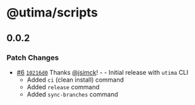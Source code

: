 # @utima/scripts

## 0.0.2

### Patch Changes

- [#6](https://github.com/utima-solutions/core/pull/6) [`10216d0`](https://github.com/utima-solutions/core/commit/10216d0939c7cbc1e678ab273521ac3a27148e16) Thanks [@jsimck](https://github.com/jsimck)! - - Initial release with `utima` CLI
  - Added `ci` (clean install) command
  - Added `release` command
  - Added `sync-branches` command

